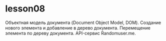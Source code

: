 # lesson08
Объектная модель документа (Document Object Model, DOM). Создание нового элемента и добавление в дерево документа. Перемещение элемента по дереву документа. API-сервис Randomuser.me.
